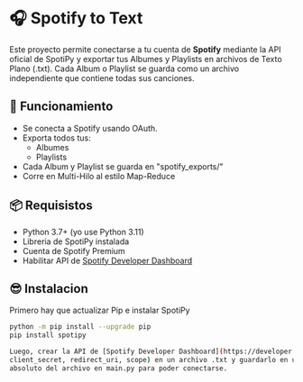 # 🎧 Spotify to Text

Este proyecto permite conectarse a tu cuenta de **Spotify** mediante la API oficial de SpotiPy y exportar tus Albumes y Playlists
en archivos de Texto Plano (.txt). Cada Album o Playlist se guarda como un archivo independiente que contiene todas sus canciones.

## 🚀 Funcionamiento

- Se conecta a Spotify usando OAuth.
- Exporta todos tus:
  - Albumes
  - Playlists
- Cada Album y Playlist se guarda en "spotify_exports/"
- Corre en Multi-Hilo al estilo Map-Reduce

## 📦 Requisistos

- Python 3.7+ (yo use Python 3.11)
- Libreria de SpotiPy instalada
- Cuenta de Spotify Premium
- Habilitar API de [Spotify Developer Dashboard](https://developer.spotify.com/dashboard)

## 😎 Instalacion

Primero hay que actualizar Pip e instalar SpotiPy

```bash
python -m pip install --upgrade pip
pip install spotipy

Luego, crear la API de [Spotify Developer Dashboard](https://developer.spotify.com/dashboard), anotar las credenciales (client_id, 
client_secret, redirect_uri, scope) en un archivo .txt y guardarlo en una carpeta facil de recordar y finalmente poner el Path
absoluto del archivo en main.py para poder conectarse.
